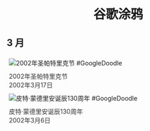 
<h1 align="center"> 谷歌涂鸦 </h1>




## 3 月

<div class="image">


<img src="//www.google.com/logos/2002/stpatricks_02.gif" alt="2002年圣帕特里克节 #GoogleDoodle" style="margin: 5px"/>
<div class="info" style="font-size: 14px; color:#333333; margin:5px"><div class="title">2002年圣帕特里克节</div><div class="date">2002年3月17日</div></div>

<img src="https://lh3.googleusercontent.com/rYXhDBLObbbqJoNGRdXovmB42Lzg8fcWt0btN_lPx9pzKNKMOJjS004wFw55oy9esvzQeuhk4gSyLcEK26BF9C2bxRvBAe_AxWEUbp5r=s660" alt="皮特·蒙德里安诞辰130周年 #GoogleDoodle" style="margin: 5px"/>
<div class="info" style="font-size: 14px; color:#333333; margin:5px"><div class="title">皮特·蒙德里安诞辰130周年</div><div class="date">2002年3月6日</div></div>

</div>








